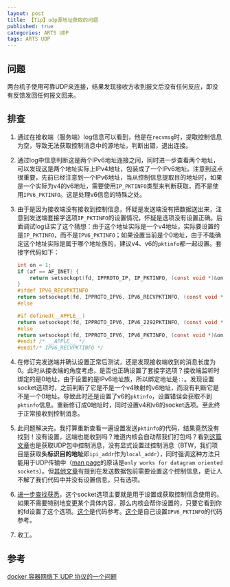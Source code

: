 ```yaml
---
layout: post
title: 【Tip】udp源地址获取的问题
published: true
categories: ARTS UDP
tags: ARTS UDP
---
```


## 问题

两台机子使用可靠UDP来连接，结果发现接收方收到报文后没有任何反应，即没有反馈发回任何报文回来。

## 排查

1. 通过在接收端（服务端）log信息可以看到，他是在`recvmsg`时，提取控制信息为空，导致无法获取控制消息中的源地址，判断出错，退出连接。

2. 通过log中信息判断这是两个IPv6地址连接之间，同时进一步查看两个地址，可以发现这是两个地址实际上IPv4地址，包装成了一个IPv6地址。注意到这点很重要，先前已经注意到一个IPv6地址，当从控制信息提取目的地址时，如果是一个实际为v4的v6地址，需要使用`IP_PKTINFO`类型来判断获取，而不是使用`IPV6_PKTINFO`。这是处理v6信息的特殊之处。

3. 由于是因为接收端没有接收到控制信息，怀疑是发送端没有把数据送出来，注意到发送端套接字选项`IP_PKTINFO`的设置情况，怀疑是选项没有设置正确。后面调试log证实了这个猜想：由于这个地址实际是一个v4地址，实际要设置的是`IP_PKTINFO`，而不是`IPV6_PKTINFO`；如果设置当前是个0地址，由于不能确定这个地址实际是属于哪个地址族的，建议v4、v6的`pktinfo`都一起设置。套接字代码如下：

   ```c
   int on = 1;
   if (af == AF_INET) {
       return setsockopt(fd, IPPROTO_IP, IP_PKTINFO, (const void *)&on, sizeof(on));
   } 
   #ifdef IPV6_RECVPKTINFO
   return setsockopt(fd, IPPROTO_IPV6, IPV6_RECVPKTINFO, (const void *)&on, sizeof(on));
   #else
   
   #if defined(__APPLE__)
   return setsockopt(fd, IPPROTO_IPV6, IPV6_2292PKTINFO, (const void *)&on, sizeof(on));
   #else
   return setsockopt(fd, IPPROTO_IPV6, IPV6_PKTINFO, (const void *)&on, sizeof(on));
   #endif /* __APPLE__ */
   #endif/* IPV6_RECVPKTINFO */
   ```

4. 在修订完发送端并确认设置正常后测试，还是发现接收端收到的消息长度为0。此时从接收端的角度考虑，是否也正确设置了套接字选项？接收端监听时绑定的是0地址，由于设置的是IPv6地址族，所以绑定地址是`::`。发现设置socket选项时，之前判断了它是不是一个v4映射的v6地址，而没有判断它是不是一个0地址。导致此时还是设置了v6的`pktinfo`，设置错误会获取不到`pktinfo`信息。重新修订成0地址时，同时设置v4和v6的socket选项。至此终于正常接收到控制消息。

5. 此问题解决完，我打算重新查看一遍设置发送`pktinfo`的代码，结果竟然没有找到！没有设置，远端也能收到吗？难道内核会自动帮我们打包吗？看到[这篇文章](https://www.cnblogs.com/kissazi2/p/3158603.html)也是获取UDP包中控制消息，没有显式设置过控制消息（BTW，我们项目是获取**头标识目的地址**即`ipi_addr`作为`local_addr`），同时强调这种方法只能用于UDP传输中（[man page](http://man7.org/linux/man-pages/man7/ip.7.html)的原话是`only works for datagram oriented sockets`）。但[其他文章](https://blog.csdn.net/l1902090/article/details/37742297)有提到在发送数据包前需要设置这个控制信息，更让人不解了我们代码中并没有设置信息，只有选项。

6. [进一步查找获悉](https://stackoverflow.com/questions/3062205/setting-the-source-ip-for-a-udp-socket)，这个socket选项主要就是用于设置或获取控制信息使用的。如果不需要特别地变更某个具体内容，那么内核会帮你设置的，只要它看到你的fd设置了这个选项。[这个](https://groups.google.com/forum/#!original/comp.os.linux.development.system/7Eql8Xkef7o/4W9-jCecneAJ)是代码参考。[这个](http://www.potaroo.net/ispcol/2016-09/udp-server.c)是自己设置`IPV6_PKTINFO`的代码参考。

7. 收工。

## 参考

[docker 容器网络下 UDP 协议的一个问题](https://cizixs.com/2017/08/21/docker-udp-issue/)

